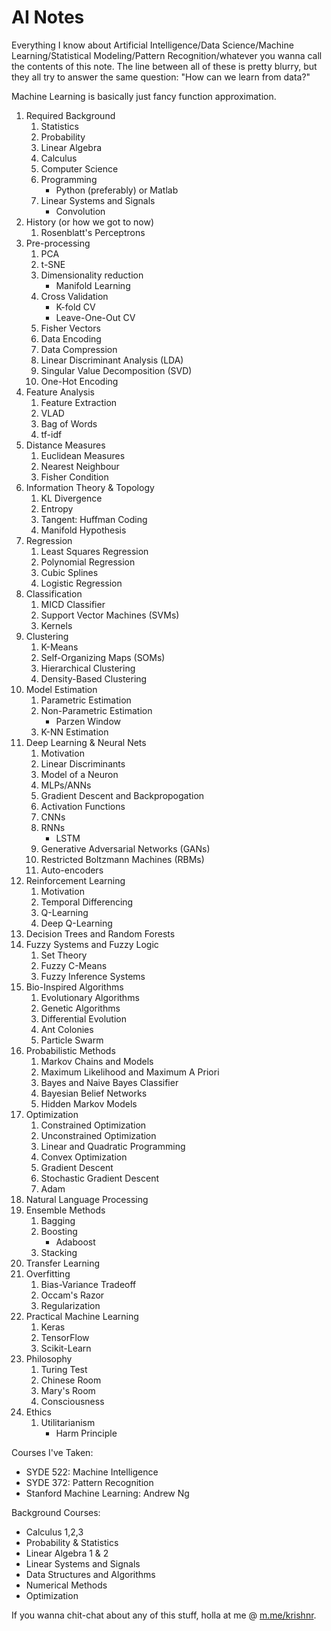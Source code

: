 # AI Notes

Everything I know about Artificial Intelligence/Data Science/Machine Learning/Statistical Modeling/Pattern Recognition/whatever you wanna call the contents of this note. The line between all of these is pretty blurry, but they all try to answer the same question: "How can we learn from data?"

Machine Learning is basically just fancy function approximation.

1. Required Background
    1. Statistics
    2. Probability
    3. Linear Algebra
    4. Calculus
    5. Computer Science
    6. Programming
        - Python (preferably) or Matlab
    6. Linear Systems and Signals
        - Convolution
2. History (or how we got to now)
    1. Rosenblatt's Perceptrons
2. Pre-processing
    1. PCA
    2. t-SNE
    3. Dimensionality reduction
        - Manifold Learning
    4. Cross Validation
        - K-fold CV
        - Leave-One-Out CV
    6. Fisher Vectors
    7. Data Encoding
    8. Data Compression
    9. Linear Discriminant Analysis (LDA)
    10. Singular Value Decomposition (SVD)
    11. One-Hot Encoding
3. Feature Analysis
    1. Feature Extraction
    2. VLAD
    3. Bag of Words
    4. tf-idf
3. Distance Measures
    1. Euclidean Measures
    2. Nearest Neighbour
    3. Fisher Condition
4. Information Theory & Topology
    1. KL Divergence
    2. Entropy
    3. Tangent: Huffman Coding
    4. Manifold Hypothesis
4. Regression
    1. Least Squares Regression
    2. Polynomial Regression
    3. Cubic Splines
    4. Logistic Regression
5. Classification
    1. MICD Classifier
    2. Support Vector Machines (SVMs)
    3. Kernels
5. Clustering
    1. K-Means
    3. Self-Organizing Maps (SOMs)
    4. Hierarchical Clustering
    5. Density-Based Clustering
6. Model Estimation
    1. Parametric Estimation
    2. Non-Parametric Estimation
        - Parzen Window
    3. K-NN Estimation
6. Deep Learning & Neural Nets
    1. Motivation
    1. Linear Discriminants
    2. Model of a Neuron
    1. MLPs/ANNs
    2. Gradient Descent and Backpropogation
    3. Activation Functions
    3. CNNs
    4. RNNs
        - LSTM
    5. Generative Adversarial Networks (GANs)
    6. Restricted Boltzmann Machines (RBMs)
    6. Auto-encoders
7. Reinforcement Learning
    1. Motivation 
    2. Temporal Differencing
    3. Q-Learning
    4. Deep Q-Learning
8. Decision Trees and Random Forests
9. Fuzzy Systems and Fuzzy Logic
    1. Set Theory
    1. Fuzzy C-Means
    2. Fuzzy Inference Systems
10. Bio-Inspired Algorithms
    1. Evolutionary Algorithms
    2. Genetic Algorithms
    3. Differential Evolution
    4. Ant Colonies
    5. Particle Swarm
11. Probabilistic Methods
    1. Markov Chains and Models
    2. Maximum Likelihood and Maximum A Priori
    3. Bayes and Naive Bayes Classifier
    4. Bayesian Belief Networks
    5. Hidden Markov Models
12. Optimization
    1. Constrained Optimization
    2. Unconstrained Optimization
    3. Linear and Quadratic Programming
    4. Convex Optimization
    5. Gradient Descent
    6. Stochastic Gradient Descent
    4. Adam
13. Natural Language Processing 
12. Ensemble Methods
    1. Bagging
    2. Boosting
        - Adaboost
    3. Stacking 
13. Transfer Learning
14. Overfitting
    1. Bias-Variance Tradeoff
    1. Occam's Razor
    2. Regularization 
15. Practical Machine Learning
    1. Keras
    2. TensorFlow
    3. Scikit-Learn
15. Philosophy
    1. Turing Test
    2. Chinese Room
    3. Mary's Room
    4. Consciousness
17. Ethics
    1. Utilitarianism
        - Harm Principle

Courses I've Taken:
- SYDE 522: Machine Intelligence
- SYDE 372: Pattern Recognition
- Stanford Machine Learning: Andrew Ng

Background Courses:
- Calculus 1,2,3
- Probability & Statistics
- Linear Algebra 1 & 2
- Linear Systems and Signals
- Data Structures and Algorithms
- Numerical Methods
- Optimization


If you wanna chit-chat about any of this stuff, holla at me @ [m.me/krishnr](http:/m.me/krishnr).
